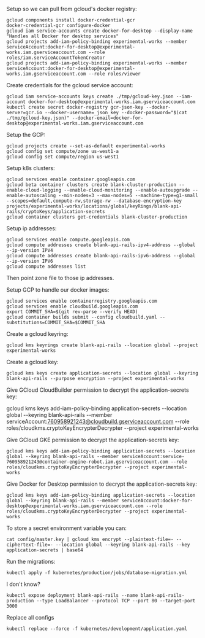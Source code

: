 Setup so we can pull from gcloud's docker registry:

    gcloud components install docker-credential-gcr
    docker-credential-gcr configure-docker
    gcloud iam service-accounts create docker-for-desktop --display-name "Handles all Docker for desktop services"
    gcloud projects add-iam-policy-binding experimental-works --member serviceAccount:docker-for-desktop@experimental-works.iam.gserviceaccount.com --role roles/iam.serviceAccountTokenCreator
    gcloud projects add-iam-policy-binding experimental-works --member serviceAccount:docker-for-desktop@experimental-works.iam.gserviceaccount.com --role roles/viewer

Create credentials for the gcloud service account:

    gcloud iam service-accounts keys create ./tmp/gcloud-key.json --iam-account docker-for-desktop@experimental-works.iam.gserviceaccount.com
    kubectl create secret docker-registry gcr-json-key --docker-server=gcr.io --docker-username=_json_key --docker-password="$(cat ./tmp/gcloud-key.json)" --docker-email=docker-for-desktop@experimental-works.iam.gserviceaccount.com

Setup the GCP:

    gcloud projects create --set-as-default experimental-works
    gcloud config set compute/zone us-west1-a
    gcloud config set compute/region us-west1

Setup k8s clusters:

    gcloud services enable container.googleapis.com
    gcloud beta container clusters create blank-cluster-production --enable-cloud-logging --enable-cloud-monitoring --enable-autoupgrade --enable-autoscaling --min-nodes=3 --max-nodes=5 --machine-type=g1-small --scopes=default,compute-rw,storage-rw --database-encryption-key projects/experimental-works/locations/global/keyRings/blank-api-rails/cryptoKeys/application-secrets
    gcloud container clusters get-credentials blank-cluster-production

Setup ip addresses:

    gcloud services enable compute.googleapis.com
    gcloud compute addresses create blank-api-rails-ipv4-address --global --ip-version IPV4
    gcloud compute addresses create blank-api-rails-ipv6-address --global --ip-version IPV6
    gcloud compute addresses list

Then point zone file to those ip addresses.

Setup GCP to handle our docker images:

    gcloud services enable containerregistry.googleapis.com
    gcloud services enable cloudbuild.googleapis.com
    export COMMIT_SHA=$(git rev-parse --verify HEAD)
    gcloud container builds submit --config cloudbuild.yaml --substitutions=COMMIT_SHA=$COMMIT_SHA

Create a gcloud keyring:

    gcloud kms keyrings create blank-api-rails --location global --project experimental-works

Create a gcloud key:

    gcloud kms keys create application-secrets --location global --keyring blank-api-rails --purpose encryption --project experimental-works

Give GCloud CloudBuilder permission to decrypt the application-secrets key:

  gcloud kms keys add-iam-policy-binding application-secrets --location global --keyring blank-api-rails --member serviceAccount:760958921243@cloudbuild.gserviceaccount.com --role roles/cloudkms.cryptoKeyEncrypterDecrypter --project experimental-works

Give GCloud GKE permission to decrypt the application-secrets key:

    gcloud kms keys add-iam-policy-binding application-secrets --location global --keyring blank-api-rails --member serviceAccount:service-760958921243@container-engine-robot.iam.gserviceaccount.com --role roles/cloudkms.cryptoKeyEncrypterDecrypter --project experimental-works

Give Docker for Desktop permission to decrypt the application-secrets key:

    gcloud kms keys add-iam-policy-binding application-secrets --location global --keyring blank-api-rails --member serviceAccount:docker-for-desktop@experimental-works.iam.gserviceaccount.com --role roles/cloudkms.cryptoKeyEncrypterDecrypter --project experimental-works

To store a secret environment variable you can:

    cat config/master.key | gcloud kms encrypt --plaintext-file=- --ciphertext-file=- --location global --keyring blank-api-rails --key application-secrets | base64

Run the migrations:

    kubectl apply -f kubernetes/production/jobs/database-migration.yml

I don't know?

    kubectl expose deployment blank-api-rails --name blank-api-rails-production --type LoadBalancer --protocol TCP --port 80 --target-port 3000

Replace all configs

    kubectl replace --force -f kubernetes/development/application.yaml
